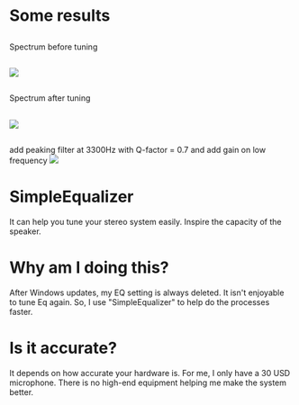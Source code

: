 # Some results
##
Spectrum before tuning
##
![](https://github.com/ricky5932TW/SimpleEqualizer/blob/main/result/3inchs/before_noise.png)
##
Spectrum after tuning
##
![](https://github.com/ricky5932TW/SimpleEqualizer/blob/main/result/3inchs/white_noise_with_noise_data.png)
##
add peaking filter at 3300Hz with Q-factor = 0.7 and add gain on low frequency
![](https://github.com/ricky5932TW/SimpleEqualizer/blob/main/best_result.png)
# SimpleEqualizer
It can help you tune your stereo system easily.
Inspire the capacity of the speaker.
# Why am I doing this?
After Windows updates, my EQ setting is always deleted. It isn't enjoyable to tune Eq again. So, I use "SimpleEqualizer" to help do the processes faster.
# Is it accurate?
It depends on how accurate your hardware is. For me, I only have a 30 USD microphone. There is no high-end equipment helping me make the system better.
